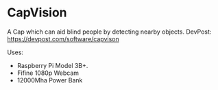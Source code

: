 # CapVision
A Cap which can aid blind people by detecting nearby objects.
DevPost:
https://devpost.com/software/capvison

Uses: 
- Raspberry Pi Model 3B+.
- Fifine 1080p Webcam
- 12000Mha Power Bank
  
      
